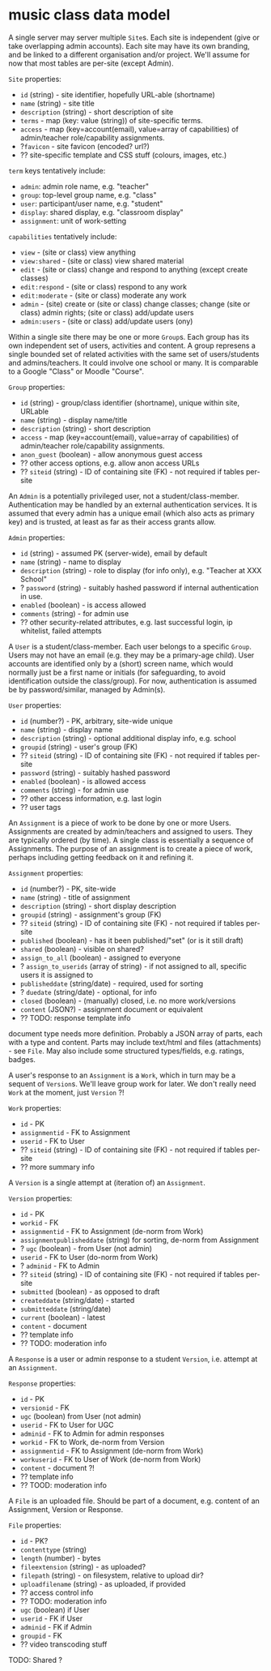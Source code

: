 # music class data model

A single server may server multiple `Site`s.
Each site is independent (give or take overlapping admin
accounts).
Each site may have its own branding, and be linked to a 
different organisation and/or project.
We'll assume for now that most tables are per-site (except Admin).

`Site` properties:
- `id` (string) - site identifier, hopefully URL-able (shortname)
- `name` (string) - site title
- `description` (string) - short description of site
- `terms` - map (key: value (string)) of site-specific terms. 
- `access` - map (key=account(email), value=array of capabilities) of admin/teacher role/capability assignments.
- ?`favicon` - site favicon (encoded? url?)
- ?? site-specific template and CSS stuff (colours, images, etc.)

`term` keys tentatively include:
- `admin`: admin role name, e.g. "teacher"
- `group`: top-level group name, e.g. "class" 
- `user`: participant/user name, e.g. "student"
- `display`: shared display, e.g. "classroom display"
- `assignment`: unit of work-setting

`capabilities` tentatively include:
- `view` - (site or class) view anything
- `view:shared` - (site or class) view shared material
- `edit` - (site or class) change and respond to anything (except create classes)
- `edit:respond` - (site or class) respond to any work
- `edit:moderate` - (site or class) moderate any work
- `admin` - (site) create or (site or class) change classes; change (site or class) admin rights; (site or class) add/update users
- `admin:users` - (site or class) add/update users (ony)

Within a single site there may be one or more `Group`s.
Each group has its own independent set of users, activities and content.
A group represens a single bounded set of related activities with the same set of users/students and admins/teachers. It could involve one school or many.
It is comparable to a Google "Class" or Moodle "Course".

`Group` properties:
- `id` (string) - group/class identifier (shortname), unique within site, URLable
- `name` (string) - display name/title
- `description` (string) - short description
- `access` - map (key=account(email), value=array of capabilities) of admin/teacher role/capability assignments.
- `anon_guest` (boolean) - allow anonymous guest access
- ?? other access options, e.g. allow anon access URLs
- ?? `siteid` (string) - ID of containing site (FK) - not required if tables per-site

An `Admin` is a potentially privileged user, not a student/class-member.
Authentication may be handled by an external authentication services.
It is assumed that every admin has a unique email (which also acts as primary key) and is trusted, at least as far as their access grants allow.

`Admin` properties:
- `id` (string) - assumed PK (server-wide), email by default
- `name` (string) - name to display
- `description` (string) - role to display (for info only), e.g. "Teacher at XXX School"
- ? `password` (string) - suitably hashed password if internal authentication in use.
- `enabled` (boolean) - is access allowed
- `comments` (string) - for admin use
- ?? other security-related attributes, e.g. last successful login, ip whitelist, failed attempts

A `User` is a student/class-member.
Each user belongs to a specific `Group`.
Users may not have an email (e.g. they may be a primary-age child).
User accounts are identified only by a (short) screen name, which would normally just be a first name or initials (for safeguarding, to avoid identification outside the class/group).
For now, authentication is assumed be by password/similar, managed by Admin(s).

`User` properties:
- `id` (number?) - PK, arbitrary, site-wide unique
- `name` (string) - display name
- `description` (string) - optional additional display info, e.g. school
- `groupid` (string) - user's group (FK)
- ?? `siteid` (string) - ID of containing site (FK) - not required if tables per-site
- `password` (string) - suitably hashed password
- `enabled` (boolean) - is allowed access
- `comments` (string) - for admin use
- ?? other access information, e.g. last login
- ?? user tags

An `Assignment` is a piece of work to be done by one or more Users.
Assignments are created by admin/teachers and assigned to users.
They are typically ordered (by time).
A single class is essentially a sequence of Assignments.
The purpose of an assignment is to create a piece of work, perhaps including getting feedback on it and refining it.

`Assignment` properties:
- `id` (number?) - PK, site-wide
- `name` (string) - title of assignment
- `description` (string) - short display description
- `groupid` (string) - assignment's group (FK)
- ?? `siteid` (string) - ID of containing site (FK) - not required if tables per-site
- `published` (boolean) - has it been published/"set" (or is it still draft)
- `shared` (boolean) - visible on shared?
- `assign_to_all` (boolean) - assigned to everyone
- ? `assign_to_userids` (array of string) - if not assigned to all, specific users it is assigned to
- `publisheddate` (string/date) - required, used for sorting
- ? `duedate` (string/date) - optional, for info
- `closed` (boolean) - (manually) closed, i.e. no more work/versions
- `content` (JSON?) - assignment document or equivalent
- ?? TODO: response template info

document type needs more definition.
Probably a JSON array of parts, each with a type and content.
Parts may include text/html and files (attachments) - see `File`.
May also include some structured types/fields, e.g. ratings, badges.

A user's response to an `Assignment` is a `Work`, which in turn may be a sequent of `Version`s.
We'll leave group work for later.
We don't really need `Work` at the moment, just `Version` ?!

`Work` properties:
- `id` - PK
- `assignmentid` - FK to Assignment
- `userid` - FK to User
- ?? `siteid` (string) - ID of containing site (FK) - not required if tables per-site
- ?? more summary info

A `Version` is a single attempt at (iteration of) an `Assignment`.

`Version` properties:
- `id` - PK
- `workid` - FK
- `assignmentid` - FK to Assignment (de-norm from Work)
- `assignmentpublisheddate` (string) for sorting, de-norm from Assignment
- ? `ugc` (boolean) - from User (not admin)
- `userid` - FK to User (do-norm from Work)
- ? `adminid` - FK to Admin
- ?? `siteid` (string) - ID of containing site (FK) - not required if tables per-site
- `submitted` (boolean) - as opposed to draft
- `createddate` (string/date) - started
- `submitteddate` (string/date)
- `current` (boolean) - latest
- `content` - document
- ?? template info
- ?? TODO: moderation info

A `Response` is a user or admin response to a student `Version`, i.e. attempt at an `Assignment`.

`Response` properties:
- `id` - PK
- `versionid` - FK
- `ugc` (boolean) from User (not admin)
- `userid` - FK to User for UGC
- `adminid` - FK to Admin for admin responses
- `workid` - FK to Work, de-norm from Version
- `assignmentid` - FK to Assignment (de-norm from Work)
- `workuserid` - FK to User of Work (de-norm from Work)
- `content` - document ?!
- ?? template info
- ?? TOOD: moderation info

A `File` is an uploaded file. 
Should be part of a document, e.g. content of an Assignment, Version
or Response.

`File` properties:
- `id` - PK?
- `contenttype` (string)
- `length` (number) - bytes
- `fileextension` (string) - as uploaded?
- `filepath` (string) - on filesystem, relative to upload dir?
- `uploadfilename` (string) - as uploaded, if provided
- ?? access control info
- ?? TODO: moderation info
- `ugc` (boolean) if User
- `userid` - FK if User
- `adminid` - FK if Admin
- `groupid` - FK
- ?? video transcoding stuff


TODO: Shared ?

